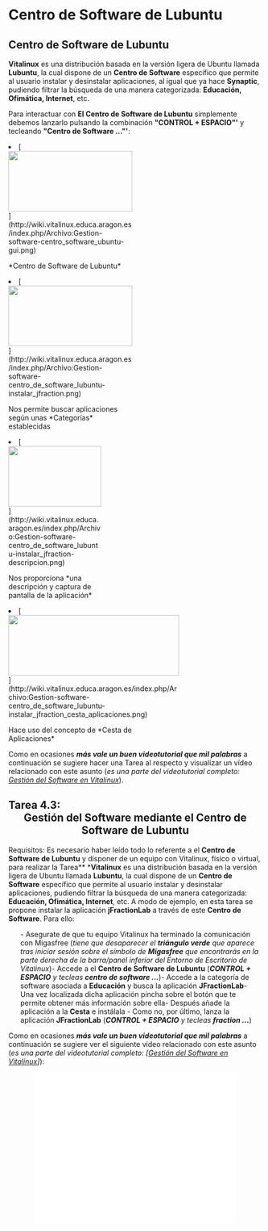 # Centro de Software de Lubuntu







## Centro de Software de Lubuntu

**Vitalinux** es una distribución basada en la versión ligera de Ubuntu llamada **Lubuntu**, la cual dispone de un **Centro de Software** específico que permite al usuario instalar y desinstalar aplicaciones, al igual que ya hace **Synaptic**, pudiendo filtrar la búsqueda de una manera categorizada: **Educación, Ofimática, Internet**, etc.


Para interactuar con **El Centro de Software de Lubuntu** simplemente debemos lanzarlo pulsando la combinación **"CONTROL + ESPACIO"'** y tecleando **"Centro de Software ..."'**:


<li class="gallerybox" style="width: 247.33333333333px">
[<img alt="" height="120" src="/images/7/72/Gestion-software-centro_software_ubuntu-gui.png" width="246"/>](http://wiki.vitalinux.educa.aragon.es/index.php/Archivo:Gestion-software-centro_software_ubuntu-gui.png)

<p>*Centro de Software de Lubuntu*
</p>

</li>
<li class="gallerybox" style="width: 247.33333333333px">
[<img alt="" height="120" src="/images/a/a4/Gestion-software-centro_de_software_lubuntu-instalar_jfraction.png" width="246"/>](http://wiki.vitalinux.educa.aragon.es/index.php/Archivo:Gestion-software-centro_de_software_lubuntu-instalar_jfraction.png)

<p>Nos permite buscar aplicaciones según unas *Categorías* establecidas
</p>

</li>
<li class="gallerybox" style="width: 186px">
[<img alt="" height="120" src="/images/7/79/Gestion-software-centro_de_software_lubuntu-instalar_jfraction-descripcion.png" width="184"/>](http://wiki.vitalinux.educa.aragon.es/index.php/Archivo:Gestion-software-centro_de_software_lubuntu-instalar_jfraction-descripcion.png)

<p>Nos proporciona *una descripción y captura de pantalla de la aplicación*
</p>

</li>
<li class="gallerybox" style="width: 340.66666666667px">
[<img alt="" height="120" src="/images/6/6b/Gestion-software-centro_de_software_lubuntu-instalar_jfraction_cesta_aplicaciones.png" width="339"/>](http://wiki.vitalinux.educa.aragon.es/index.php/Archivo:Gestion-software-centro_de_software_lubuntu-instalar_jfraction_cesta_aplicaciones.png)

<p>Hace uso del concepto de *Cesta de Aplicaciones*
</p>

</li>

Como en ocasiones ***más vale un buen videotutorial que mil palabras*** a continuación se sugiere hacer una Tarea al respecto y visualizar un vídeo relacionado con este asunto (*es una parte del videotutorial completo: [Gestión del Software en Vitalinux](https://www.youtube.com/watch?v=8tBh8yz1FHY)*).





## Tarea 4.3: <center>Gestión del Software mediante el Centro de Software de Lubuntu</center>
Requisitos: Es necesario haber leído todo lo referente a el **Centro de Software de Lubuntu** y disponer de un equipo con Vitalinux, físico o virtual, para realizar la Tarea</tt>** ***Vitalinux** es una distribución basada en la versión ligera de Ubuntu llamada **Lubuntu**, la cual dispone de un **Centro de Software** específico que permite al usuario instalar y desinstalar aplicaciones, pudiendo filtrar la búsqueda de una manera categorizada: **Educación, Ofimática, Internet**, etc.  A modo de ejemplo, en esta tarea se propone instalar la aplicación **jFractionLab** a través de este **Centro de Software**.  Para ello:</p><ol>-  Asegurate de que tu equipo Vitalinux ha terminado la comunicación con Migasfree (*tiene que desaparecer el **triángulo verde** que aparece tras iniciar sesión sobre el símbolo de **Migasfree** que encontrarás en la parte derecha de la barra/panel inferior del Entorno de Escritorio de Vitalinux*)-  Accede a el **Centro de Software de Lubuntu** (***CONTROL + ESPACIO** y tecleas **centro de software ...***)-  Accede a la categoría de software asociada a **Educación** y busca la aplicación **JFractionLab**-  Una vez localizada dicha aplicación pincha sobre el botón que te permite obtener más información sobre ella-  Después añade la aplicación a la **Cesta** e instálala -  Como no, por último, lanza la aplicación **JFractionLab** (***CONTROL + ESPACIO** y tecleas **fraction ...***)</ol><p>Como en ocasiones ***más vale un buen videotutorial que mil palabras*** a continuación se sugiere ver el siguiente vídeo relacionado con este asunto (*es una parte del videotutorial completo: [[Gestión del Software en Vitalinux](https://www.youtube.com/watch?v=8tBh8yz1FHY%7C)]*):</p><center><iframe allowfullscreen="" frameborder="0" height="300" src="//www.youtube.com/embed/iQNvU481ciY" width="400"></iframe></center></td>











